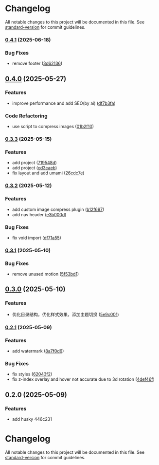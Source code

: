 # Changelog

All notable changes to this project will be documented in this file. See [standard-version](https://github.com/conventional-changelog/standard-version) for commit guidelines.

### [0.4.1](https://github.com/Tatekii/homepage/compare/v0.4.0...v0.4.1) (2025-06-18)


### Bug Fixes

* remove footer ([3d62136](https://github.com/Tatekii/homepage/commit/3d621367561e5d9ea9c3271594fa290437655aa7))

## [0.4.0](https://github.com/Tatekii/homepage/compare/v0.3.3...v0.4.0) (2025-05-27)


### Features

* improve performance and add SEO(by ai) ([df7b3fa](https://github.com/Tatekii/homepage/commit/df7b3fa579c5c22c9f6c27c17fea62ad6edf3097))


### Code Refactoring

* use script to compress images ([01b2f10](https://github.com/Tatekii/homepage/commit/01b2f10364ff5282630c4abb79493ae6ab285690))

### [0.3.3](https://github.com/Tatekii/homepage/compare/v0.3.2...v0.3.3) (2025-05-15)


### Features

* add project ([719548d](https://github.com/Tatekii/homepage/commit/719548d6964b81c06f07a1310f6bf095b15cda7b))
* add project ([cd3caeb](https://github.com/Tatekii/homepage/commit/cd3caeb08858a995f67525e5b46c4be720828e2b))
* fix layout and add umami ([26cdc7e](https://github.com/Tatekii/homepage/commit/26cdc7e9e6669d34f9b418a58ee2c26629b736c4))

### [0.3.2](https://github.com/Tatekii/homepage/compare/v0.3.1...v0.3.2) (2025-05-12)


### Features

* add custom image compress plugin ([b12f697](https://github.com/Tatekii/homepage/commit/b12f697408fdc81139c88c26864563b1d7e527f8))
* add nav header ([e3b000d](https://github.com/Tatekii/homepage/commit/e3b000de4a1b83dcf7f117f93cfd10747901f1ce))


### Bug Fixes

* fix void import ([df71a55](https://github.com/Tatekii/homepage/commit/df71a557b1faebd5152e4aef063b5bcf0d4db71a))

### [0.3.1](https://github.com/Tatekii/homepage/compare/v0.3.0...v0.3.1) (2025-05-10)


### Bug Fixes

* remove unused motion ([5f53bd1](https://github.com/Tatekii/homepage/commit/5f53bd15b09e34821419982ad4db79549a1ff2fb))

## [0.3.0](https://github.com/Tatekii/homepage/compare/v0.2.1...v0.3.0) (2025-05-10)


### Features

* 优化目录结构，优化样式效果，添加主题切换 ([5e9c001](https://github.com/Tatekii/homepage/commit/5e9c001fc3b26fd8bdb28c7251fb0ea5104e9938))

### [0.2.1](https://github.com/Tatekii/homepage/compare/v0.2.0...v0.2.1) (2025-05-09)


### Features

* add watermark ([8a7f0d6](https://github.com/Tatekii/homepage/commit/8a7f0d6f76535c3d36c79c7eab0c7603519977d0))


### Bug Fixes

* fix styles ([62043f2](https://github.com/Tatekii/homepage/commit/62043f2a957d6902da6a3b4af6e1f5d37ebced9b))
* fix z-index overlay and hover not accurate due to 3d rotation ([4def46f](https://github.com/Tatekii/homepage/commit/4def46fbcbea4e3f708630dc9994578bff80be85))

## 0.2.0 (2025-05-09)


### Features

* add husky 446c231

# Changelog

All notable changes to this project will be documented in this file. See [standard-version](https://github.com/conventional-changelog/standard-version) for commit guidelines.
